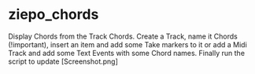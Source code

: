 # ziepo_chords

Display Chords from the Track Chords.
Create a Track, name it Chords (!important), insert an item and add some Take markers to it or add a Midi Track and add some Text Events with some Chord names. Finally run the script to update 
[Screenshot.png]

